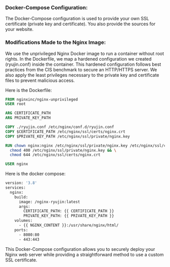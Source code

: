 ### Docker-Compose Configuration:

The Docker-Compose configuration is used to provide your own SSL certificate (private key and certificate). You also provide the sources for your website.

### Modifications Made to the Nginx Image:

We use the unprivileged Nginx Docker image to run a container without root rights. In the Dockerfile, we map a hardened configuration we created (ryujin.conf) inside the container. This hardened configuration follows best practices from the CIS benchmark to secure an HTTP/HTTPS server. We also apply the least privileges necessary to the private key and certificate files to prevent malicious access.

Here is the Dockerfile:

```dockerfile
FROM nginxinc/nginx-unprivileged
USER root

ARG CERTIFICATE_PATH
ARG PRIVATE_KEY_PATH

COPY ./ryujin.conf /etc/nginx/conf.d/ryujin.conf
COPY $CERTIFICATE_PATH /etc/nginx/ssl/certs/nginx.crt
COPY $PRIVATE_KEY_PATH /etc/nginx/ssl/private/nginx.key

RUN chown nginx:nginx /etc/nginx/ssl/private/nginx.key /etc/nginx/ssl/certs/nginx.crt && \
  chmod 400 /etc/nginx/ssl/private/nginx.key && \
  chmod 644 /etc/nginx/ssl/certs/nginx.crt

USER nginx
```

Here is the docker compose:

```dockerfile
version: '3.8'
services:
  nginx:
    build:
      image: /nginx-ryujin:latest
      args:
        CERTIFICATE_PATH: {{ CERTIFICATE_PATH }}
        PRIVATE_KEY_PATH: {{ PRIVATE_KEY_PATH }}
    volumes:
      - {{ NGINX_CONTENT }}:/usr/share/nginx/html/
    ports:
      - 8080:80
      - 443:443
```

This Docker-Compose configuration allows you to securely deploy your Nginx web server while providing a straightforward method to use a custom SSL certificate.
